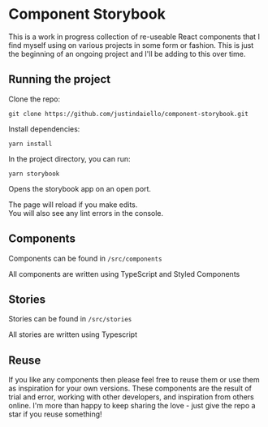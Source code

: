 # Component Storybook

This is a work in progress collection of re-useable React components that I find myself using on various projects in some form or fashion. This is just the beginning of an ongoing project and I'll be adding to this over time.

## Running the project

Clone the repo:

`git clone https://github.com/justindaiello/component-storybook.git`

Install dependencies:

`yarn install`

In the project directory, you can run:

`yarn storybook`

Opens the storybook app on an open port.

The page will reload if you make edits.\
You will also see any lint errors in the console.

## Components

Components can be found in `/src/components`

All components are written using TypeScript and Styled Components

## Stories

Stories can be found in `/src/stories`

All stories are written using Typescript

## Reuse

If you like any components then please feel free to reuse them or use them as inspiration for your own versions. These components are the result of trial and error, working with other developers, and inspiration from others online. I'm more than happy to keep sharing the love - just give the repo a star if you reuse something!
